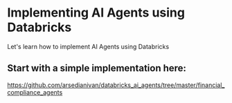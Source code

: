 # Implementing AI Agents using Databricks

Let's learn how to implement AI Agents using Databricks

## Start with a simple implementation here:

https://github.com/arsedianivan/databricks_ai_agents/tree/master/financial_compliance_agents
